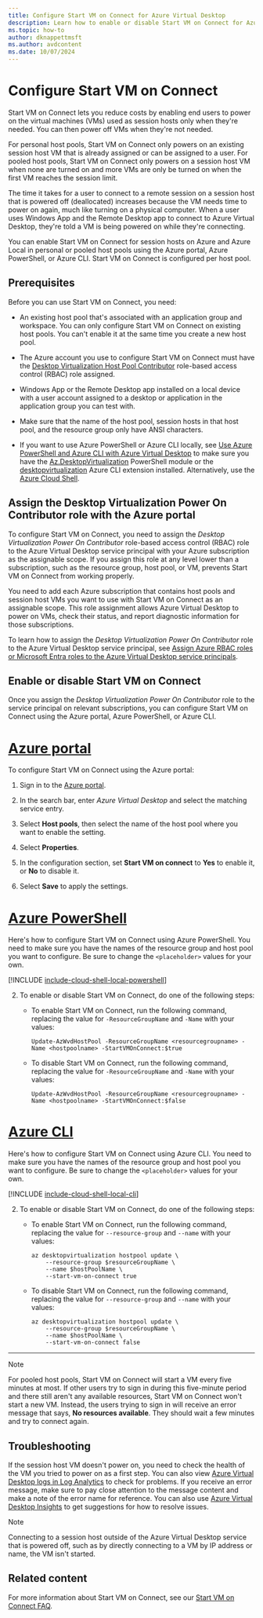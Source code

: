 ```yaml
---
title: Configure Start VM on Connect for Azure Virtual Desktop
description: Learn how to enable or disable Start VM on Connect for Azure Virtual Desktop to power on session host virtual machines only when they're needed.
ms.topic: how-to
author: dknappettmsft
ms.author: avdcontent
ms.date: 10/07/2024
---
```


# Configure Start VM on Connect

Start VM on Connect lets you reduce costs by enabling end users to power on the virtual machines (VMs) used as session hosts only when they're needed. You can then power off VMs when they're not needed.

For personal host pools, Start VM on Connect only powers on an existing session host VM that is already assigned or can be assigned to a user. For pooled host pools, Start VM on Connect only powers on a session host VM when none are turned on and more VMs are only be turned on when the first VM reaches the session limit.

The time it takes for a user to connect to a remote session on a session host that is powered off (deallocated) increases because the VM needs time to power on again, much like turning on a physical computer. When a user uses Windows App and the Remote Desktop app to connect to Azure Virtual Desktop, they're told a VM is being powered on while they're connecting.

You can enable Start VM on Connect for session hosts on Azure and Azure Local in personal or pooled host pools using the Azure portal, Azure PowerShell, or Azure CLI. Start VM on Connect is configured per host pool.

## Prerequisites

Before you can use Start VM on Connect, you need:

- An existing host pool that's associated with an application group and workspace. You can only configure Start VM on Connect on existing host pools. You can't enable it at the same time you create a new host pool.

- The Azure account you use to configure Start VM on Connect must have the [Desktop Virtualization Host Pool Contributor](rbac.md#desktop-virtualization-host-pool-contributor) role-based access control (RBAC) role assigned.

- Windows App or the Remote Desktop app installed on a local device with a user account assigned to a desktop or application in the application group you can test with.

- Make sure that the name of the host pool, session hosts in that host pool, and the resource group only have ANSI characters.

- If you want to use Azure PowerShell or Azure CLI locally, see [Use Azure PowerShell and Azure CLI with Azure Virtual Desktop](cli-powershell.md) to make sure you have the [Az.DesktopVirtualization](/powershell/module/az.desktopvirtualization) PowerShell module or the [desktopvirtualization](/cli/azure/desktopvirtualization) Azure CLI extension installed. Alternatively, use the [Azure Cloud Shell](../cloud-shell/overview.md).

## Assign the Desktop Virtualization Power On Contributor role with the Azure portal

To configure Start VM on Connect, you need to assign the *Desktop Virtualization Power On Contributor* role-based access control (RBAC) role to the Azure Virtual Desktop service principal with your Azure subscription as the assignable scope. If you assign this role at any level lower than a subscription, such as the resource group, host pool, or VM, prevents Start VM on Connect from working properly.

You need to add each Azure subscription that contains host pools and session host VMs you want to use with Start VM on Connect as an assignable scope. This role assignment allows Azure Virtual Desktop to power on VMs, check their status, and report diagnostic information for those subscriptions.

To learn how to assign the *Desktop Virtualization Power On Contributor* role to the Azure Virtual Desktop service principal, see [Assign Azure RBAC roles or Microsoft Entra roles to the Azure Virtual Desktop service principals](service-principal-assign-roles.md).

## Enable or disable Start VM on Connect

Once you assign the *Desktop Virtualization Power On Contributor* role to the service principal on relevant subscriptions, you can configure Start VM on Connect using the Azure portal, Azure PowerShell, or Azure CLI.

# [Azure portal](#tab/azure-portal)

To configure Start VM on Connect using the Azure portal:

1. Sign in to the [Azure portal](https://portal.azure.com).

1. In the search bar, enter *Azure Virtual Desktop* and select the matching service entry.

1. Select **Host pools**, then select the name of the host pool where you want to enable the setting.

1. Select **Properties**.

1. In the configuration section, set **Start VM on connect** to **Yes** to enable it, or **No** to disable it.

2. Select **Save** to apply the settings.

# [Azure PowerShell](#tab/azure-powershell)

Here's how to configure Start VM on Connect using Azure PowerShell. You need to make sure you have the names of the resource group and host pool you want to configure. Be sure to change the `<placeholder>` values for your own.

[!INCLUDE [include-cloud-shell-local-powershell](includes/include-cloud-shell-local-powershell.md)]

2. To enable or disable Start VM on Connect, do one of the following steps:

   - To enable Start VM on Connect, run the following command, replacing the value for `-ResourceGroupName` and `-Name` with your values:

      ```azurepowershell
      Update-AzWvdHostPool -ResourceGroupName <resourcegroupname> -Name <hostpoolname> -StartVMOnConnect:$true
      ```

   - To disable Start VM on Connect, run the following command, replacing the value for `-ResourceGroupName` and `-Name` with your values:

      ```azurepowershell
      Update-AzWvdHostPool -ResourceGroupName <resourcegroupname> -Name <hostpoolname> -StartVMOnConnect:$false
      ```

# [Azure CLI](#tab/azure-cli)

Here's how to configure Start VM on Connect using Azure CLI. You need to make sure you have the names of the resource group and host pool you want to configure. Be sure to change the `<placeholder>` values for your own.

[!INCLUDE [include-cloud-shell-local-cli](includes/include-cloud-shell-local-cli.md)]

2. To enable or disable Start VM on Connect, do one of the following steps:

   - To enable Start VM on Connect, run the following command, replacing the value for `--resource-group` and `--name` with your values:

      ```azurecli
      az desktopvirtualization hostpool update \
          --resource-group $resourceGroupName \
          --name $hostPoolName \
          --start-vm-on-connect true
      ```

   - To disable Start VM on Connect, run the following command, replacing the value for `--resource-group` and `--name` with your values:

      ```azurecli
      az desktopvirtualization hostpool update \
          --resource-group $resourceGroupName \
          --name $hostPoolName \
          --start-vm-on-connect false
      ```

---

> [!NOTE]
> For pooled host pools, Start VM on Connect will start a VM every five minutes at most. If other users try to sign in during this five-minute period and there still aren't any available resources, Start VM on Connect won't start a new VM. Instead, the users trying to sign in will receive an error message that says, **No resources available**. They should wait a few minutes and try to connect again.

## Troubleshooting

If the session host VM doesn't power on, you need to check the health of the VM you tried to power on as a first step. You can also view [Azure Virtual Desktop logs in Log Analytics](diagnostics-log-analytics.md) to check for problems. If you receive an error message, make sure to pay close attention to the message content and make a note of the error name for reference. You can also use [Azure Virtual Desktop Insights](insights.md) to get suggestions for how to resolve issues.

> [!NOTE]
> Connecting to a session host outside of the Azure Virtual Desktop service that is powered off, such as by directly connecting to a VM by IP address or name, the VM isn't started.

## Related content

For more information about Start VM on Connect, see our [Start VM on Connect FAQ](start-virtual-machine-connect-faq.md).
